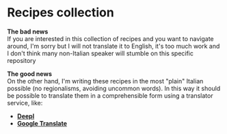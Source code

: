 # Recipes collection

**The bad news**  
If you are interested in this collection of recipes and you want to navigate around, I'm sorry but I will not translate it to English, it's too much work and I don't think many non-Italian speaker will stumble on this specific repository

**The good news**  
On the other hand, I'm writing these recipes in the most "plain" Italian possible (no regionalisms, avoiding uncommon words). In this way it should be possible to translate them in a comprehensible form using a translator service, like:  

* **[Deepl](https://www.deepl.com/translator)**
* **[Google Translate](https://translate.google.com/)**

